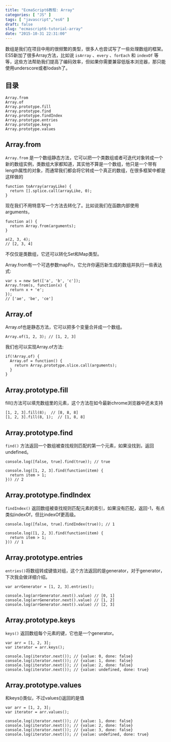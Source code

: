 ```yaml
---
title: "EcmaScript6教程: Array"
categories: [ "JS" ]
tags: [ "javascript","es6" ]
draft: false
slug: "ecmascript6-tutorial-array"
date: "2015-10-31 22:31:00"
---
```


数组是我们在项目中用的很频繁的类型，很多人也尝试写了一些处理数组的框架。ES5新加了很多Array方法，比如说 `isArray` 、`every` 、`forEach` 和 `indexOf` 等等，这些方法帮助我们提高了编码效率，但如果你需要兼容低版本浏览器，那只能使用underscore或者lodash了。

## 目录

    Array.from
    Array.of
    Array.prototype.fill
    Array.prototype.find
    Array.prototype.findIndex
    Array.prototype.entries
    Array.prototype.keys
    Array.prototype.values

## Array.from


<!--more-->


`Array.from` 是一个数组静态方法，它可以把一个类数组或者可迭代对象转成一个新的数组实例，类数组大家都知道，其实他不算是一个数组，他只是一个带有length属性的对象，而通常我们都会将它转成一个真正的数组，在很多框架中都是这样做的

    function toArray(arrayLike) {
      return [].splice.call(arrayLike, 0);
    }

现在我们不用特意写一个方法去转化了。比如说我们在函数内部使用arguments，

    function a() {
      return Array.from(arguments);
    }
    
    a(2, 3, 4);
    // [2, 3, 4]

不仅仅是类数组，它还可以转化Set和Map类型。

Array.from有一个可选参数mapFn，它允许你遍历新生成的数组并执行一些表达式:

    var s = new Set(['a', 'b', 'c']);
    Array.from(s, function(x) {
      return x + 'e';
    });
    // ['ae', 'be', 'ce']

## Array.of

Array.of也是静态方法，它可以把多个变量合并成一个数组。

    Array.of(1, 2, 3); // [1, 2, 3]

我们也可以实现Array.of方法:

    if(!Array.of) {
      Array.of = function() {
        return Array.prototype.slice.call(arguments);
      }
    }

## Array.prototype.fill

fill()方法可以填充数组里的元素，这个方法在如今最新chrome浏览器中还未支持

    [1, 2, 3].fill(8);  // [8, 8, 8]
    [1, 2, 3].fill(8, 1);  // [1, 8, 8]

## Array.prototype.find

`find()` 方法返回一个数组被查找规则匹配的第一个元素，如果没找到，返回undefined。

    console.log([false, true].find(true)); // true
    
    console.log([1, 2, 3].find(function(item) {
      return item > 1;
    })) // 2

## Array.prototype.findIndex

`findIndex()` 返回数组被查找规则匹配元素的索引，如果没有匹配，返回-1，有点类似indexOf，但比indexOf更高级。

    console.log([false, true].findIndex(true)); // 1
    
    console.log([1, 2, 3].find(function(item) {
      return item > 1;
    })) // 1

## Array.prototype.entries

`entries()`将数组转成键值对组，这个方法返回的是generator，对于generator，下次我会做详细介绍。

    var arrGenerator = [1, 2, 3].entries();
    
    console.log(arrGenerator.next().value) // [0, 1]
    console.log(arrGenerator.next().value) // [1, 2]
    console.log(arrGenerator.next().value) // [2, 3]

## Array.prototype.keys

`keys()` 返回数组每个元素的键，它也是一个generator。

    var arr = [1, 2, 3];
    var iterator = arr.keys();
    
    console.log(iterator.next()); // {value: 0, done: false}
    console.log(iterator.next()); // {value: 1, done: false}
    console.log(iterator.next()); // {value: 2, done: false}
    console.log(iterator.next()); // {value: undefined, done: true}

## Array.prototype.values

和keys()类似，不过values()返回的是值

    var arr = [1, 2, 3];
    var iterator = arr.values();
    
    console.log(iterator.next()); // {value: 1, done: false}
    console.log(iterator.next()); // {value: 2, done: false}
    console.log(iterator.next()); // {value: 3, done: false}
    console.log(iterator.next()); // {value: undefined, done: true}
